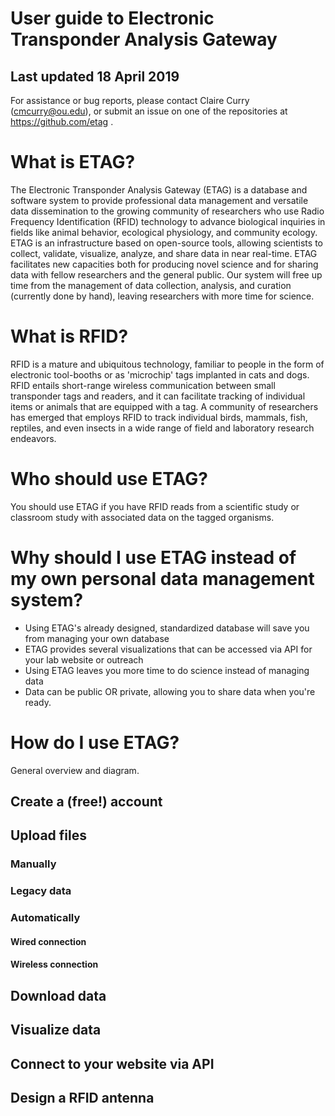 # User guide to Electronic Transponder Analysis Gateway

## Last updated 18 April 2019
For assistance or bug reports, please contact Claire Curry (cmcurry@ou.edu), or submit an issue on one of the repositories at https://github.com/etag .

# What is ETAG?
The Electronic Transponder Analysis Gateway (ETAG) is a database and software system to provide professional data management and versatile data dissemination to the growing community of researchers who use Radio Frequency Identification (RFID) technology to advance biological inquiries in fields like animal behavior, ecological physiology, and community ecology. ETAG is an infrastructure based on open-source tools, allowing scientists to collect, validate, visualize, analyze, and share data in near real-time. ETAG facilitates new capacities both for producing novel science and for sharing data with fellow researchers and the general public. Our system will free up time from the management of data collection, analysis, and curation (currently done by hand), leaving researchers with more time for science. 

# What is RFID?
RFID is a mature and ubiquitous technology, familiar to people in the form of electronic tool-booths or as 'microchip' tags implanted in cats and dogs. RFID entails short-range wireless communication between small transponder tags and readers, and it can facilitate tracking of individual items or animals that are equipped with a tag. A community of researchers has emerged that employs RFID to track individual birds, mammals, fish, reptiles, and even insects in a wide range of field and laboratory research endeavors.

# Who should use ETAG?
You should use ETAG if you have RFID reads from a scientific study or classroom study with associated data on the tagged organisms.

# Why should I use ETAG instead of my own personal data management system?
- Using ETAG's already designed, standardized database will save you from managing your own database
- ETAG provides several visualizations that can be accessed via API for your lab website or outreach
- Using ETAG leaves you more time to do science instead of managing data
- Data can be public OR private, allowing you to share data when you're ready.

# How do I use ETAG?

General overview and diagram.

## Create a (free!) account

## Upload files

### Manually 

### Legacy data

### Automatically

#### Wired connection

#### Wireless connection

## Download data

## Visualize data

## Connect to your website via API

## Design a RFID antenna
